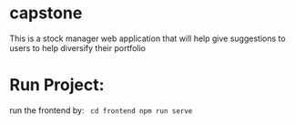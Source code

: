 # capstone

This is a stock manager web application that will help give suggestions to users to help diversify their portfolio

# Run Project:
run the frontend by:
    ``` 
    cd frontend
    npm run serve
    ```
